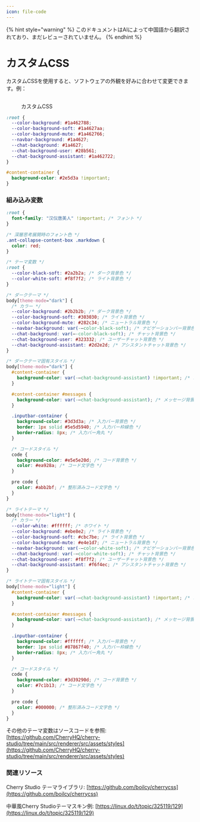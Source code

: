 ```yaml
---
icon: file-code
---
```


{% hint style="warning" %}
このドキュメントはAIによって中国語から翻訳されており、まだレビューされていません。
{% endhint %}

# カスタムCSS

カスタムCSSを使用すると、ソフトウェアの外観を好みに合わせて変更できます。例：

<figure><img src="../../.gitbook/assets/telegram-cloud-photo-size-5-6311935435315724879-y.jpg" alt=""><figcaption><p>カスタムCSS</p></figcaption></figure>

```css
:root {
  --color-background: #1a462788;
  --color-background-soft: #1a4627aa;
  --color-background-mute: #1a462766;
  --navbar-background: #1a4627;
  --chat-background: #1a4627;
  --chat-background-user: #28b561;
  --chat-background-assistant: #1a462722;
}

#content-container {
  background-color: #2e5d3a !important;
}
```

### 組み込み変数

```css
:root {
  font-family: "汉仪唐美人" !important; /* フォント */
}

/* 深層思考展開時のフォント色 */
.ant-collapse-content-box .markdown {
  color: red;
}

/* テーマ変数 */
:root {
  --color-black-soft: #2a2b2a; /* ダーク背景色 */
  --color-white-soft: #f8f7f2; /* ライト背景色 */
}

/* ダークテーマ */
body[theme-mode="dark"] {
  /* カラー */
  --color-background: #2b2b2b; /* ダーク背景色 */
  --color-background-soft: #303030; /* ライト背景色 */
  --color-background-mute: #282c34; /* ニュートラル背景色 */
  --navbar-background: var(-–color-black-soft); /* ナビゲーションバー背景色 */
  --chat-background: var(–-color-black-soft); /* チャット背景色 */
  --chat-background-user: #323332; /* ユーザーチャット背景色 */
  --chat-background-assistant: #2d2e2d; /* アシスタントチャット背景色 */
}

/* ダークテーマ固有スタイル */
body[theme-mode="dark"] {
  #content-container {
    background-color: var(-–chat-background-assistant) !important; /* コンテンツコンテナ背景色 */
  }

  #content-container #messages {
    background-color: var(-–chat-background-assistant); /* メッセージ背景色 */
  }

  .inputbar-container {
    background-color: #3d3d3a; /* 入力バー背景色 */
    border: 1px solid #5e5d5940; /* 入力バー枠線色 */
    border-radius: 8px; /* 入力バー角丸 */
  }

  /* コードスタイル */
  code {
    background-color: #e5e5e20d; /* コード背景色 */
    color: #ea928a; /* コード文字色 */
  }

  pre code {
    color: #abb2bf; /* 整形済みコード文字色 */
  }
}

/* ライトテーマ */
body[theme-mode="light"] {
  /* カラー */
  --color-white: #ffffff; /* ホワイト */
  --color-background: #ebe8e2; /* ライト背景色 */
  --color-background-soft: #cbc7be; /* ライト背景色 */
  --color-background-mute: #e4e1d7; /* ニュートラル背景色 */
  --navbar-background: var(-–color-white-soft); /* ナビゲーションバー背景色 */
  --chat-background: var(-–color-white-soft); /* チャット背景色 */
  --chat-background-user: #f8f7f2; /* ユーザーチャット背景色 */
  --chat-background-assistant: #f6f4ec; /* アシスタントチャット背景色 */
}

/* ライトテーマ固有スタイル */
body[theme-mode="light"] {
  #content-container {
    background-color: var(-–chat-background-assistant) !important; /* コンテンツコンテナ背景色 */
  }

  #content-container #messages {
    background-color: var(-–chat-background-assistant); /* メッセージ背景色 */
  }

  .inputbar-container {
    background-color: #ffffff; /* 入力バー背景色 */
    border: 1px solid #87867f40; /* 入力バー枠線色 */
    border-radius: 8px; /* 入力バー角丸 */
  }

  /* コードスタイル */
  code {
    background-color: #3d39290d; /* コード背景色 */
    color: #7c1b13; /* コード文字色 */
  }

  pre code {
    color: #000000; /* 整形済みコード文字色 */
  }
}
```

その他のテーマ変数はソースコードを参照: [https://github.com/CherryHQ/cherry-studio/tree/main/src/renderer/src/assets/styles](https://github.com/CherryHQ/cherry-studio/tree/main/src/renderer/src/assets/styles)

### 関連リソース

Cherry Studio テーマライブラリ: [https://github.com/boilcy/cherrycss](https://github.com/boilcy/cherrycss)

中華風Cherry Studioテーマスキン例: [https://linux.do/t/topic/325119/129](https://linux.do/t/topic/325119/129)
